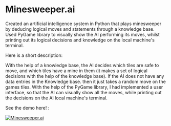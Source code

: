 # Minesweeper.ai
Created an artificial intelligence system in Python that plays minesweeper by deducing logical moves and statements through a knowledge base. Used PyGame library to visually show the AI performing its moves, whilst printing out its logical decisions and knowledge on the local machine's terminal.

Here is a short description:

With the help of a knowledge base, the AI decides which tiles are safe to move, and which tiles have a mine in them (it makes a set of logical decisions with the help of the knowledge base). If the AI does not have any data entries in the Knowledge base. then it just takes a random move on the games tiles. With the help of the PyGame library, I had implemented a user interface, so that the AI can visually show all the moves, while printing out the decisions on the AI local machine's terminal.

See the demo here! : 

[![Minesweeper.ai](http://img.youtube.com/vi/aqG8bv5JOhA/0.jpg)](http://www.youtube.com/watch?v=aqG8bv5JOhA "Minesweeper Demo")



